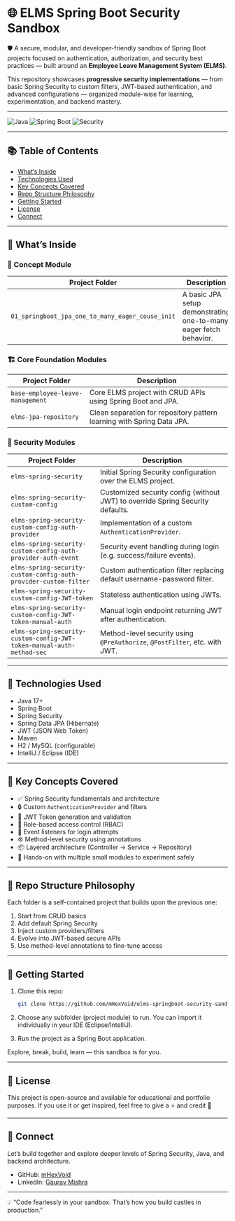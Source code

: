 # 🌐 ELMS Spring Boot Security Sandbox

🛡️ A secure, modular, and developer-friendly sandbox of Spring Boot projects focused on authentication, authorization, and security best practices — built around an **Employee Leave Management System (ELMS)**.

This repository showcases **progressive security implementations** — from basic Spring Security to custom filters, JWT-based authentication, and advanced configurations — organized module-wise for learning, experimentation, and backend mastery.

---



![Java](https://img.shields.io/badge/Java-17-blue)
![Spring Boot](https://img.shields.io/badge/SpringBoot-3.0-green)
![Security](https://img.shields.io/badge/Security-Custom%20JWT-red)


---

## 📚 Table of Contents

- [What’s Inside](#-whats-inside)
- [Technologies Used](#-technologies-used)
- [Key Concepts Covered](#-key-concepts-covered)
- [Repo Structure Philosophy](#-repo-structure-philosophy)
- [Getting Started](#-getting-started)
- [License](#-license)
- [Connect](#-connect)

---

## 📁 What’s Inside

### 🧪 Concept Module

| Project Folder | Description |
|----------------|-------------|
| `01_springboot_jpa_one_to_many_eager_couse_init` | A basic JPA setup demonstrating one-to-many eager fetch behavior. |


### 🏗️ Core Foundation Modules

| Project Folder | Description |
|----------------|-------------|
| `base-employee-leave-management` | Core ELMS project with CRUD APIs using Spring Boot and JPA. |
| `elms-jpa-repository` | Clean separation for repository pattern learning with Spring Data JPA. |


### 🔐 Security Modules

| Project Folder | Description |
|----------------|-------------|
| `elms-spring-security` | Initial Spring Security configuration over the ELMS project. |
| `elms-spring-security-custom-config` | Customized security config (without JWT) to override Spring Security defaults. |
| `elms-spring-security-custom-config-auth-provider` | Implementation of a custom `AuthenticationProvider`. |
| `elms-spring-security-custom-config-auth-provider-auth-event` | Security event handling during login (e.g. success/failure events). |
| `elms-spring-security-custom-config-auth-provider-custom-filter` | Custom authentication filter replacing default username-password filter. |
| `elms-spring-security-custom-config-JWT-token` | Stateless authentication using JWTs. |
| `elms-spring-security-custom-config-JWT-token-manual-auth` | Manual login endpoint returning JWT after authentication. |
| `elms-spring-security-custom-config-JWT-token-manual-auth-method-sec` | Method-level security using `@PreAuthorize`, `@PostFilter`, etc. with JWT. |

---

## 🚀 Technologies Used

- Java 17+  
- Spring Boot  
- Spring Security  
- Spring Data JPA (Hibernate)  
- JWT (JSON Web Token)  
- Maven  
- H2 / MySQL (configurable)  
- IntelliJ / Eclipse (IDE)  

---

## 🎯 Key Concepts Covered

- ✅ Spring Security fundamentals and architecture  
- 🔒 Custom `AuthenticationProvider` and filters  
- 🔑 JWT Token generation and validation  
- 🧠 Role-based access control (RBAC)  
- 🔄 Event listeners for login attempts  
- ⚙️ Method-level security using annotations  
- 📦 Layered architecture (Controller → Service → Repository)  
- 🌱 Hands-on with multiple small modules to experiment safely  

---

## 📂 Repo Structure Philosophy

Each folder is a self-contained project that builds upon the previous one:  
1. Start from CRUD basics  
2. Add default Spring Security  
3. Inject custom providers/filters  
4. Evolve into JWT-based secure APIs  
5. Use method-level annotations to fine-tune access  

---

## 📌 Getting Started

1. Clone this repo:
   ```bash
   git clone https://github.com/mHexVoid/elms-springboot-security-sandbox.git
   ```

2. Choose any subfolder (project module) to run. You can import it individually in your IDE (Eclipse/IntelliJ).

3. Run the project as a Spring Boot application.

Explore, break, build, learn — this sandbox is for you.

---

## 📜 License

This project is open-source and available for educational and portfolio purposes. If you use it or get inspired, feel free to give a ⭐ and credit 🙌

---

## 🤝 Connect

Let’s build together and explore deeper levels of Spring Security, Java, and backend architecture.

- GitHub: [mHexVoid](https://github.com/mHexVoid)  
- LinkedIn: [Gaurav Mishra](https://www.linkedin.com/in/gaurav-mishra-401a8a149/)  

---

💡 “Code fearlessly in your sandbox. That’s how you build castles in production.”
